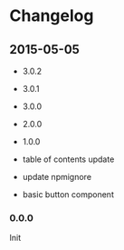 # Changelog

## 2015-05-05
* 3.0.2

* 3.0.1

* 3.0.0

* 2.0.0

* 1.0.0

* table of contents update

* update npmignore

* basic button component

### 0.0.0
Init

